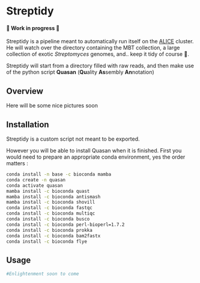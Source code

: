 # Streptidy

#### 🚧 Work in progress 🚧

Streptidy is a pipeline meant to automatically run itself on the [ALICE](https://wiki.alice.universiteitleiden.nl/index.php?title=ALICE_User_Documentation_Wiki) cluster. He will watch over the directory containing the MBT collection, a large collection of exotic _Streptomyces_ genomes, and.. keep it tidy of course 🥁.

Streptidy will start from a directory filled with raw reads, and then make use of the python script **Quasan** (**Qu**ality **As**sembly **An**notation)

## Overview

Here will be some nice pictures soon

## Installation

Streptidy is a custom script not meant to be exported.  

However you will be able to install Quasan when it is finished. First you would need to prepare an appropriate conda environment, yes the order matters : 

```bash
conda install -n base -c bioconda mamba
conda create -n quasan
conda activate quasan
mamba install -c bioconda quast
mamba install -c bioconda antismash
mamba install -c bioconda shovill
conda install -c bioconda fastqc
conda install -c bioconda multiqc
conda install -c bioconda busco
conda install -c bioconda perl-bioperl=1.7.2
conda install -c bioconda prokka
conda install -c bioconda bam2fastx
conda install -c bioconda flye
```

## Usage

```python
#Enlightenment soon to come
```